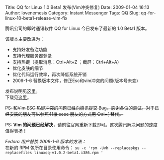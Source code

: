 Title: QQ for Linux 1.0 Beta1 发布(Vim冲突修复)
Date: 2009-01-04 16:13
Author: lovenemesis
Category: Instant Messenger
Tags: QQ
Slug: qq-for-linux-10-beta1-release-vim-fix

腾讯公司的即时通讯软件 QQ for Linux 今日发布了最新的 1.0 Beta1 版本。

该版本主要改进为：

-   支持好友备注功能
-   支持代理服务器登录
-   支持热键（提取消息：Ctrl+Alt+Z ；截屏：Ctrl+Alt+A）
-   优化皮肤的细节
-   优化代码运行效率，再次降低系统开销
-   2009-1-6 替换版本文件，修正Esc和vim冲突的问题(版本号未变)

发布说明见[这里](http://support.qq.com/cgi-bin/beta2/content_new?tid=2467867&start=0&num=20&order=0&pn=1&fid=361)。  
下载见[这里](http://im.qq.com/qq/linux/download.shtml)。

~~PS: 和Vim ESC 热键冲突的问题已经向腾讯提交
Bug，感谢各位的测试。对于已经安装的朋友可以参照41楼 xeoc 朋友的方式用
Ctrl+[ 替代。~~

PS: **Vim
的问题已经解决**，请前往官网重新下载即可。这次腾讯解决问题的速度值得表扬！

*Fedora 用户替换 2009-1-6 版本的方法：*  
在新的 RPM 包所在目录使用命令：
`su -c 'rpm -Uvh --replacepkgs --replacefiles linuxqq-v1.0.2-beta1.i386.rpm '`
